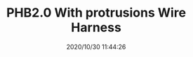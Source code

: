 ﻿---
layout: post 
title: PHB2.0 With protrusions Wire Harness
tags: SMH200
categories: wire-harness
overview: 
series: PH
part_number: 7-20-33TW
thumb_img: static/202010/449-thumb-20201030194613.jpg
image: static/202010/449-20201030194613.jpg
date: 2020/10/30 11:44:26
---




